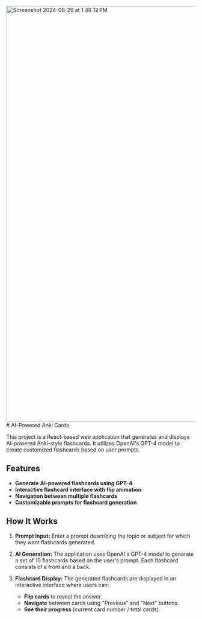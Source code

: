 <img width="1104" alt="Screenshot 2024-08-29 at 1 46 12 PM" src="https://github.com/user-attachments/assets/14a46197-e529-46f6-bcf8-782313ea27b5"># AI-Powered Anki Cards

This project is a React-based web application that generates and displays AI-powered Anki-style flashcards. It utilizes OpenAI's GPT-4 model to create customized flashcards based on user prompts.


## Features

- **Generate AI-powered flashcards using GPT-4**
- **Interactive flashcard interface with flip animation**
- **Navigation between multiple flashcards**
- **Customizable prompts for flashcard generation**

## How It Works

1. **Prompt Input:** Enter a prompt describing the topic or subject for which they want flashcards generated.

2. **AI Generation:** The application uses OpenAI's GPT-4 model to generate a set of 10 flashcards based on the user's prompt. Each flashcard consists of a front and a back.

3. **Flashcard Display:** The generated flashcards are displayed in an interactive interface where users can:
   - **Flip cards** to reveal the answer.
   - **Navigate** between cards using "Previous" and "Next" buttons.
   - **See their progress** (current card number / total cards).
